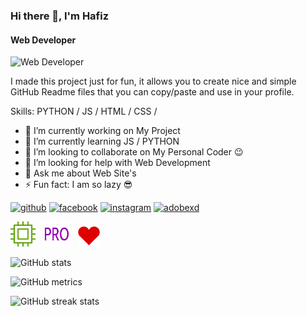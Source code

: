 ### Hi there 👋, I'm Hafiz
#### Web Developer
![Web Developer](https://scontent.fdac24-1.fna.fbcdn.net/v/t39.30808-6/350961829_3556323821350322_6541842919340584829_n.jpg?stp=dst-jpg_p960x960&_nc_cat=102&ccb=1-7&_nc_sid=e3f864&_nc_ohc=zVtoagcZOgMAX9VcO8n&_nc_ht=scontent.fdac24-1.fna&oh=00_AfDC9SBhAAnJ8wz7pERgsG78jrPoT6pVDqsBid5Mo9eQyw&oe=64CE6BDA)

I made this project just for fun, it allows you to create nice and simple GitHub Readme files that you can copy/paste and use in your profile.

Skills:  PYTHON / JS / HTML / CSS /

- 🔭 I’m currently working on My Project  
- 🌱 I’m currently learning JS / PYTHON  
- 👯 I’m looking to collaborate on My Personal Coder 😉 
- 🤔 I’m looking for help with Web Development 
- 💬 Ask me about Web Site's 
- ⚡ Fun fact: I am so lazy 😎 


[<img src='https://cdn.jsdelivr.net/npm/simple-icons@3.0.1/icons/github.svg' alt='github' height='40'>](https://github.com/Coder-Hafiz)  [<img src='https://cdn.jsdelivr.net/npm/simple-icons@3.0.1/icons/facebook.svg' alt='facebook' height='40'>](https://www.facebook.com/https://www.facebook.com/profile.php?id=100093028519492)  [<img src='https://cdn.jsdelivr.net/npm/simple-icons@3.0.1/icons/instagram.svg' alt='instagram' height='40'>](https://www.instagram.com/smhafiz14/)  [<img src='https://cdn.jsdelivr.net/npm/simple-icons@3.0.1/icons/adobexd.svg' alt='adobexd' height='40'>](##)  

<a href='https://docs.github.com/en/developers'><img src='https://raw.githubusercontent.com/acervenky/animated-github-badges/master/assets/devbadge.gif' width='40' height='40'></a> <a href='https://github.com/pricing'><img src='https://raw.githubusercontent.com/acervenky/animated-github-badges/master/assets/pro.gif' width='40' height='40'></a> <a href='https://docs.github.com/en/github/supporting-the-open-source-community-with-github-sponsors'><img src='https://raw.githubusercontent.com/acervenky/animated-github-badges/master/assets/sponsorbadge.gif' width='35' height='35'></a> 

![GitHub stats](https://github-readme-stats.vercel.app/api?username=Coder-Hafiz&show_icons=true&count_private=true)  

![GitHub metrics](https://metrics.lecoq.io/Coder-Hafiz)  

![GitHub streak stats](https://streak-stats.demolab.com/?user=Coder-Hafiz)  

